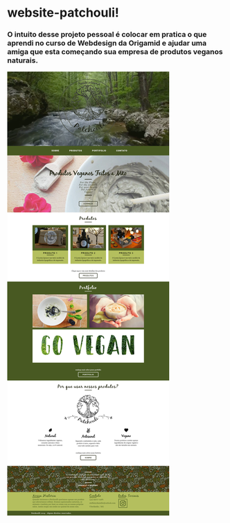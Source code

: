 # website-patchouli!

### O intuito desse projeto pessoal é colocar em pratica o que aprendi no curso de Webdesign da Origamid e ajudar uma amiga que esta começando sua empresa de produtos veganos naturais.

![Foto da página home no website Patchoulli](/screencapture-index.png "Foto da página home no website Patchoulli")

